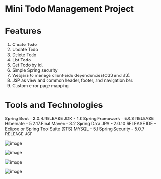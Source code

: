 # Mini Todo Management Project

# Features
1. Create Todo
2. Update Todo
3. Delete Todo
4. List Todo
5. Get Todo by id.
6. Simple Spring security
7. Webjars to manage client-side dependencies(CSS and JS).
8. JSP as view and common header, footer, and navigation bar.
9. Custom error page mapping

# Tools and Technologies
Spring Boot - 2.0.4.RELEASE
JDK - 1.8 
Spring Framework - 5.0.8 RELEASE
Hibernate - 5.2.17.Final
Maven - 3.2
Spring Data JPA - 2.0.10 RELEASE
IDE - Eclipse or Spring Tool Suite (STS)
MYSQL - 5.1
Spring Security - 5.0.7 RELEASE
JSP

![image](https://user-images.githubusercontent.com/10458982/187739849-e5818d27-9ebb-4ebf-ac45-07869e677436.png)


![image](https://user-images.githubusercontent.com/10458982/187739948-7432a43a-5797-4769-9afd-37a2bdd41ac8.png)

![image](https://user-images.githubusercontent.com/10458982/187740055-4310b135-adb3-45ea-a047-351e9fe48590.png)

![image](https://user-images.githubusercontent.com/10458982/187740207-98c812e0-837e-4dcd-a2e1-7d62b40b6b8e.png)

